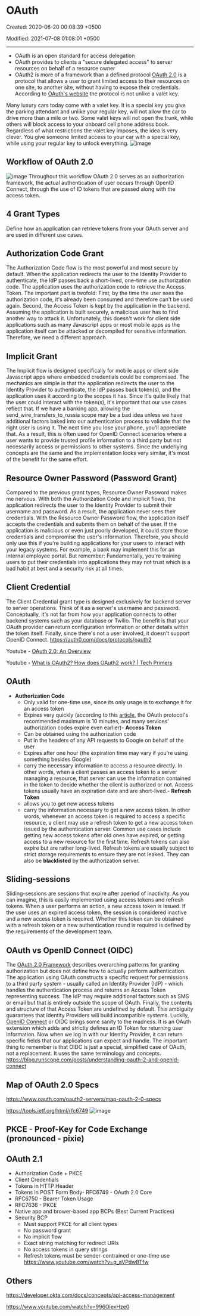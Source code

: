 # OAuth

Created: 2020-06-20 00:08:39 +0500

Modified: 2021-07-08 01:08:01 +0500

---

- OAuth is an open standard for access delegation
- OAuth provides to clients a "secure delegated access" to server resources on behalf of a resource owner
- OAuth2 is more of a framework than a defined protocol
[OAuth 2.0](https://oauth.net/2/) is a protocol that allows a user to grant limited access to their resources on one site, to another site, without having to expose their credentials.
According to [OAuth's website](http://oauth.net/about/) the protocol is not unlike a valet key.

Many luxury cars today come with a valet key. It is a special key you give the parking attendant and unlike your regular key, will not allow the car to drive more than a mile or two. Some valet keys will not open the trunk, while others will block access to your onboard cell phone address book. Regardless of what restrictions the valet key imposes, the idea is very clever. You give someone limited access to your car with a special key, while using your regular key to unlock everything.
![image](media/Authentication_OAuth-image1.png)

## Workflow of OAuth 2.0

![image](media/Authentication_OAuth-image2.png)
Throughout this workflow OAuth 2.0 serves as an authorization framework, the actual authentication of user occurs through OpenID Connect, through the use of ID tokens that are passed along with the access token.

## 4 Grant Types

Define how an application can retrieve tokens from your OAuth server and are used in different use cases.

## Authorization Code Grant

The Authorization Code flow is the most powerful and most secure by default. When the application redirects the user to the Identity Provider to authenticate, the IdP passes back a short-lived, one-time use authorization code. The application uses the authorization code to retrieve the Access Token.
The important part is twofold: First, by the time the user sees the authorization code, it's already been consumed and therefore can't be used again. Second, the Access Token is kept by the application in the backend. Assuming the application is built securely, a malicious user has to find another way to attack it.
Unfortunately, this doesn't work for client side applications such as many Javascript apps or most mobile apps as the application itself can be attacked or decompiled for sensitive information. Therefore, we need a different approach.

## Implicit Grant

The Implicit flow is designed specifically for mobile apps or client side Javascript apps where embedded credentials could be compromised. The mechanics are simple in that the application redirects the user to the Identity Provider to authenticate, the IdP passes back token(s), and the application uses it according to the scopes it has.
Since it's quite likely that the user could interact with the token(s), it's important that our use cases reflect that. If we have a banking app, allowing the send_wire_transfers_to_russia scope may be a bad idea unless we have additional factors baked into our authentication process to validate that the right user is using it. The next time you lose your phone, you'll appreciate that.
As a result, this is often used for OpenID Connect scenarios where a user wants to provide trusted profile information to a third party but not necessarily access or permissions to other systems. Since the underlying concepts are the same and the implementation looks very similar, it's most of the benefit for the same effort.

## Resource Owner Password (Password Grant)

Compared to the previous grant types, Resource Owner Password makes me nervous. With both the Authorization Code and Implicit flows, the application redirects the user to the Identity Provider to submit their username and password. As a result, the application never sees their credentials. With the Resource Owner Password flow, the application itself accepts the credentials and submits them on behalf of the user.
If the application is malicious or even just poorly developed, it could store those credentials and compromise the user's information. Therefore, you should only use this if you're building applications for your users to interact with your legacy systems. For example, a bank may implement this for an internal employee portal.
But remember: Fundamentally, you're training users to put their credentials into applications they may not trust which is a bad habit at best and a security risk at all times.

## Client Credential

The Client Credential grant type is designed exclusively for backend server to server operations. Think of it as a server's username and password. Conceptually, it's not far from how your application connects to other backend systems such as your database or Twilio. The benefit is that your OAuth provider can return configuration information or other details within the token itself.
Finally, since there's not a user involved, it doesn't support OpenID Connect.
<https://auth0.com/docs/protocols/oauth2>

Youtube - [OAuth 2.0: An Overview](https://www.youtube.com/watch?v=CPbvxxslDTU)

Youtube - [What is OAuth2? How does OAuth2 work? | Tech Primers](https://www.youtube.com/watch?v=bzGKgC3N7SY)

## OAuth

- **Authorization Code**
  - Only valid for one-time use, since its only usage is to exchange it for an access token
  - Expires very quickly (according to this [article](https://www.oauth.com/oauth2-servers/authorization/the-authorization-response/), the OAuth protocol's recommended maximum is 10 minutes, and many services' authorization codes expire even earlier)-  **Access Token**
  - Can be obtained using the authorization code
  - Put in the headers of any API requests to Google on behalf of the user
  - Expires after one hour (the expiration time may vary if you're using something besides Google)
  - carry the necessary information to access a resource directly. In other words, when a client passes an access token to a server managing a resource, that server can use the information contained in the token to decide whether the client is authorized or not. Access tokens usually have an expiration date and are short-lived.-  **Refresh Token**
  - allows you to get new access tokens
  - carry the information necessary to get a new access token. In other words, whenever an access token is required to access a specific resource, a client may use a refresh token to get a new access token issued by the authentication server. Common use cases include getting new access tokens after old ones have expired, or getting access to a new resource for the first time. Refresh tokens can also expire but are rather long-lived. Refresh tokens are usually subject to strict storage requirements to ensure they are not leaked. They can also be **blacklisted** by the authorization server.

## Sliding-sessions

Sliding-sessions are sessions that expire after aperiod of inactivity. As you can imagine, this is easily implemented using access tokens and refresh tokens. When a user performs an action, a new access token is issued. If the user uses an expired access token, the session is considered inactive and a new access token is required. Whether this token can be obtained with a refresh token or a new authentication round is required is defined by the requirements of the development team.

## OAuth vs OpenID Connect (OIDC)

The [OAuth 2.0 Framework](https://www.oauth.com/oauth2-servers/map-oauth-2-0-specs/) describes overarching patterns for granting authorization but does not define how to actually perform authentication. The application using OAuth constructs a specific request for permissions to a third party system - usually called an Identity Provider (IdP) - which handles the authentication process and returns an Access Token representing success. The IdP may require additional factors such as SMS or email but that is entirely outside the scope of OAuth. Finally, the contents and structure of that Access Token are undefined by default. This ambiguity guarantees that Identity Providers will build incompatible systems.
Luckily, [OpenID Connect](https://openid.net/connect/) or OIDC brings some sanity to the madness. It is an OAuth extension which adds and strictly defines an ID Token for returning user information. Now when we log in with our Identity Provider, it can return specific fields that our applications can expect and handle. The important thing to remember is that OIDC is just a special, simplified case of OAuth, not a replacement. It uses the same terminology and concepts.
<https://blog.runscope.com/posts/understanding-oauth-2-and-openid-connect>

## Map of OAuth 2.0 Specs

<https://www.oauth.com/oauth2-servers/map-oauth-2-0-specs>

<https://tools.ietf.org/html/rfc6749>
![image](media/Authentication_OAuth-image3.png)

## PKCE - Proof-Key for Code Exchange (pronounced - pixie)

## OAuth 2.1

- Authorization Code + PKCE
- Client Credentials
- Tokens in HTTP Header
- Tokens in POST Form Body-  RFC6749 - OAuth 2.0 Core
- RFC6750 - Bearer Token Usage
- RFC7636 - PKCE
- Native app and brower-based app BCPs (Best Current Practices)
- Security BCP
  - Must support PKCE for all client types
  - No password grant
  - No implicit flow
  - Exact string matching for redirect URIs
  - No access tokens in query strings
  - Refresh tokens must be sender-contrained or one-time use
<https://www.youtube.com/watch?v=g_aVPdwBTfw>

## Others

<https://developer.okta.com/docs/concepts/api-access-management>

<https://www.youtube.com/watch?v=996OiexHze0>
